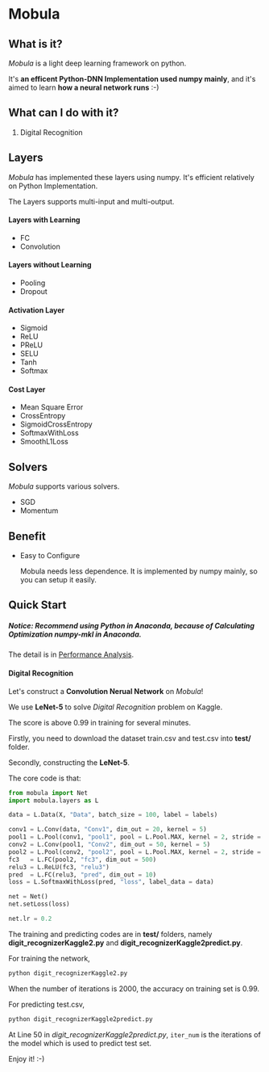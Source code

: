 # Mobula

## What is it?
*Mobula* is a light deep learning framework on python.

It's **an efficent Python-DNN Implementation used numpy mainly**, and it's aimed to learn **how a neural network runs** :-)

## What can I do with it?
1. Digital Recognition

## Layers
*Mobula* has implemented these layers using numpy. It's efficient relatively on Python Implementation.

The Layers supports multi-input and multi-output.

#### Layers with Learning
- FC
- Convolution
#### Layers without Learning
- Pooling
- Dropout
#### Activation Layer
- Sigmoid
- ReLU
- PReLU
- SELU
- Tanh
- Softmax
#### Cost Layer
- Mean Square Error
- CrossEntropy
- SigmoidCrossEntropy
- SoftmaxWithLoss 
- SmoothL1Loss

## Solvers

*Mobula* supports various solvers.

- SGD
- Momentum

## Benefit

- Easy to Configure

    Mobula needs less dependence. It is implemented by numpy mainly, so you can setup it easily.

## Quick Start

##### Notice: Recommend using Python in Anaconda, because of **Calculating Optimization numpy-mkl** in Anaconda.

The detail is in [Performance Analysis](docs/performance.md).

#### Digital Recognition
Let's construct a **Convolution Nerual Network** on *Mobula*! 

We use **LeNet-5** to solve *Digital Recognition* problem on Kaggle.

The score is above 0.99 in training for several minutes.

Firstly, you need to download the dataset train.csv and test.csv into **test/** folder. 

Secondly, constructing the **LeNet-5**.

The core code is that:

```python
from mobula import Net
import mobula.layers as L

data = L.Data(X, "Data", batch_size = 100, label = labels)

conv1 = L.Conv(data, "Conv1", dim_out = 20, kernel = 5)
pool1 = L.Pool(conv1, "pool1", pool = L.Pool.MAX, kernel = 2, stride = 2)
conv2 = L.Conv(pool1, "Conv2", dim_out = 50, kernel = 5)
pool2 = L.Pool(conv2, "pool2", pool = L.Pool.MAX, kernel = 2, stride = 2)
fc3   = L.FC(pool2, "fc3", dim_out = 500)
relu3 = L.ReLU(fc3, "relu3")
pred  = L.FC(relu3, "pred", dim_out = 10)
loss = L.SoftmaxWithLoss(pred, "loss", label_data = data)

net = Net()
net.setLoss(loss)

net.lr = 0.2
```

The training and predicting codes are in **test/** folders, namely **digit_recognizerKaggle2.py** and **digit_recognizerKaggle2predict.py**.

For training the network, 
```bash
python digit_recognizerKaggle2.py
```

When the number of iterations is 2000, the accuracy on training set is 0.99.

For predicting test.csv,  
```bash
python digit_recognizerKaggle2predict.py
```

At Line 50 in *digit_recognizerKaggle2predict.py*, `iter_num` is the iterations of the model which is used to predict test set. 

Enjoy it! :-)
